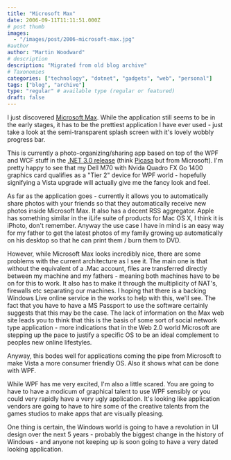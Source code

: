 ```yaml
---
title: "Microsoft Max"
date: 2006-09-11T11:11:51.000Z
# post thumb
images:
  - "/images/post/2006-microsoft-max.jpg"
#author
author: "Martin Woodward"
# description
description: "Migrated from old blog archive"
# Taxonomies
categories: ["technology", "dotnet", "gadgets", "web", "personal"]
tags: ["blog", "archive"]
type: "regular" # available type (regular or featured)
draft: false
---
```

I just discovered [Microsoft Max](http://www.microsoft.com/max/index.html).  While the application still seems to be in the early stages, it has to be the prettiest application I have ever used - just take a look at the semi-transparent splash screen with it's lovely wobbly progress bar.   

This is currently a photo-organizing/sharing app based on top of the WPF and WCF stuff in the [.NET 3.0 release](http://www.woodwardweb.com/dotnet/000278.html) (think [Picasa](http://picasa.google.com/) but from Microsoft).  I'm pretty happy to see that my Dell M70 with Nvida Quadro FX Go 1400 graphics card qualifies as a "Tier 2" device for WPF world - hopefully signifying a Vista upgrade will actually give me the fancy look and feel. 

As far as the application goes - currently it allows you to automatically share photos with your friends so that they automatically receive new photos inside Microsoft Max.  It also has a decent RSS aggregator.  Apple has something similar in the iLife suite of products for Mac OS X, I think it is iPhoto, don't remember.  Anyway the use case I have in mind is an easy way for my father to get the latest photos of my family growing up automatically on his desktop so that he can print them / burn them to DVD. 

However, while Microsoft Max looks incredibly nice, there are some problems with the current architecture as I see it.  The main one is that without the equivalent of a .Mac account, files are transferred directly between my machine and my fathers - meaning both machines have to be on for this to work.  It also has to make it through the multiplicity of NAT's, firewalls etc separating our machines.  I hoping that there is a backing Windows Live online service in the works to help with this, we'll see.  The fact that you have to have a MS Passport to use the software certainly suggests that this may be the case.  The lack of information on the Max web site leads you to think that this is the basis of some sort of social network type application - more indications that in the Web 2.0 world Microsoft are stepping up the pace to justify a specific OS to be an ideal complement to peoples new online lifestyles. 

Anyway, this bodes well for applications coming the pipe from Microsoft to make Vista a more consumer friendly OS.  Also it shows what can be done with WPF.   

While WPF has me very excited, I'm also a little scared.  You are going to have to have a modicum of graphical talent to use WPF sensibly or you could very rapidly have a very ugly application.  It's looking like application vendors are going to have to hire some of the creative talents from the games studios to make apps that are visually pleasing.   

One thing is certain, the Windows world is going to have a revolution in UI design over the next 5 years - probably the biggest change in the history of Windows - and anyone not keeping up is soon going to have a very dated looking application.